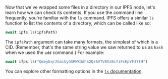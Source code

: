 Now that we've wrapped some files in a directory in our IPFS node, let's learn how we can check its contents. If you use the command line frequently, you're familiar with the `ls` command. IPFS offers a similar `ls` function to list the contents of a directory, which can be called like so:

```javascript
await ipfs.ls(ipfsPath)
```

The `ipfsPath` argument can take many formats, the simplest of which is a CID. (Remember, that's the same string value we saw returned to us as `hash` when we used the `add` command.) For example:

```javascript
await ifps.ls("Qmeybqr2GaiUyGSRWX3dhS2Qz6VTVBXzBiYiFcKpYFJ7tH")
```

You can explore other formatting options in the [`ls` documentation](https://github.com/ipfs/interface-js-ipfs-core/blob/master/SPEC/FILES.md#ls).
